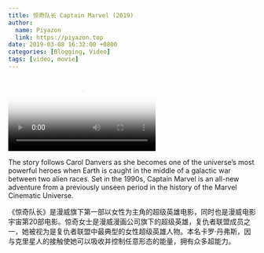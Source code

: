 ```yaml
---
title: 惊奇队长 Captain Marvel (2019)
author:
  name: Piyazon
  link: https://piyazon.top
date: 2019-03-08 16:32:00 +0800
categories: [Blogging, Video]
tags: [video, movie]
---
```



<video id="player" class="weixin_video" playsinline controls x-webkit-airplay poster="https://git.lug.ustc.edu.cn/flame3/images/-/raw/main/movie/captain-marvel.png"
  wxv="wxv_2187718420291518465" src="">
  <track kind="captions" label="English" src="https://piyazon.top/storage/assets/subtitles/captain-marvel-ec.vtt" srclang="en"
      />
</video>

The story follows Carol Danvers as she becomes one of the universe’s most powerful heroes when Earth is caught in the middle of a galactic war between two alien races. Set in the 1990s, Captain Marvel is an all-new adventure from a previously unseen period in the history of the Marvel Cinematic Universe.

《惊奇队长》是漫威旗下第一部以女性为主角的超级英雄电影，同时也是漫威电影宇宙第20部电影。惊奇女士是漫威漫画公司旗下的超级英雄，复仇者联盟成员之一，她被视为是复仇者联盟中最典型的女性超级英雄人物。本名卡罗·丹弗斯，因与克里星人的接触使她可以吸收并控制任意形态的能量，拥有众多超能力。